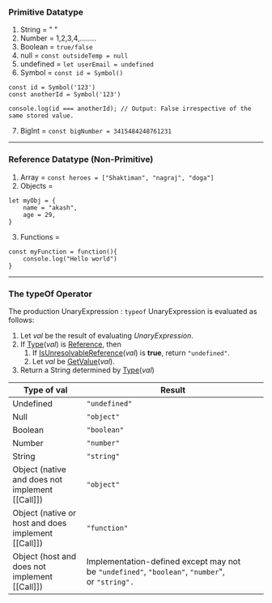 
### Primitive Datatype

1. String = " "
2. Number = 1,2,3,4,........
3. Boolean = `true/false`
4. null = `const outsideTemp = null`
5. undefined = `let userEmail = undefined`
6. Symbol = `const id = Symbol()`
```JS
const id = Symbol('123')
const anotherId = Symbol('123')

console.log(id === anotherId); // Output: False irrespective of the same stored value.
```

7. BigInt = `const bigNumber = 3415484248761231`

-------------------------------------------------------------------------------
### Reference Datatype (Non-Primitive)

1. Array = `const heroes = ["Shaktiman", "nagraj", "doga"]`
2. Objects = 
```JS
let myObj = {
	name = "akash",
	age = 29,
}
```

3. Functions = 
```JS
const myFunction = function(){
	console.log("Hello world")
}
```

-------------------------------------------------------------------------------
### The typeOf Operator

The production UnaryExpression : `typeof` UnaryExpression is evaluated as follows:

1. Let _val_ be the result of evaluating _UnaryExpression_.
2. If [Type](https://262.ecma-international.org/5.1/index.html?_gl=1*11f4pku*_ga*MjA5NjU5NjExMy4xNzI0ODgyODU5*_ga_TDCK4DWEPP*MTcyNDg4Mjg1OS4xLjEuMTcyNDg4MzAwMC4wLjAuMA..#sec-8)(_val_) is [Reference](https://262.ecma-international.org/5.1/index.html?_gl=1*11f4pku*_ga*MjA5NjU5NjExMy4xNzI0ODgyODU5*_ga_TDCK4DWEPP*MTcyNDg4Mjg1OS4xLjEuMTcyNDg4MzAwMC4wLjAuMA..#sec-8.7), then
    1. If [IsUnresolvableReference](https://262.ecma-international.org/5.1/index.html?_gl=1*11f4pku*_ga*MjA5NjU5NjExMy4xNzI0ODgyODU5*_ga_TDCK4DWEPP*MTcyNDg4Mjg1OS4xLjEuMTcyNDg4MzAwMC4wLjAuMA..#sec-8.7)(_val_) is **true**, return `"undefined"`.
    2. Let _val_ be [GetValue](https://262.ecma-international.org/5.1/index.html?_gl=1*11f4pku*_ga*MjA5NjU5NjExMy4xNzI0ODgyODU5*_ga_TDCK4DWEPP*MTcyNDg4Mjg1OS4xLjEuMTcyNDg4MzAwMC4wLjAuMA..#sec-8.7.1)(_val_).
3. Return a String determined by [Type](https://262.ecma-international.org/5.1/index.html?_gl=1*11f4pku*_ga*MjA5NjU5NjExMy4xNzI0ODgyODU5*_ga_TDCK4DWEPP*MTcyNDg4Mjg1OS4xLjEuMTcyNDg4MzAwMC4wLjAuMA..#sec-8)(_val_)

|**Type of** val|Result|
|---|---|
|Undefined|`"undefined"`|
|Null|`"object"`|
|Boolean|`"boolean"`|
|Number|`"number"`|
|String|`"string"`|
|Object (native and does not implement [[Call]])|`"object"`|
|Object (native or host and does implement [[Call]])|`"function"`|
|Object (host and does not implement [[Call]])|Implementation-defined except may not be `"undefined"`, `"boolean"`, `"number`", or `"string".`|
